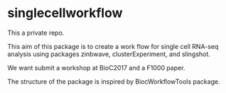 # singlecellworkflow

This a private repo.

This aim of this package is to create a work flow for single cell RNA-seq analysis using packages zinbwave, clusterExperiment, and slingshot.

We want submit a workshop at BioC2017 and a F1000 paper.

The structure of the package is inspired by BiocWorkflowTools package.
